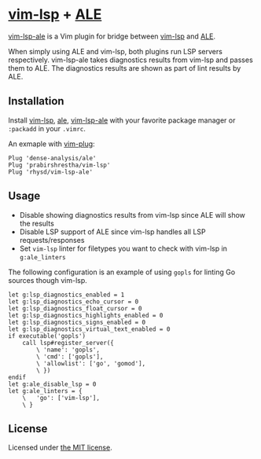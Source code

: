 [vim-lsp][] + [ALE][]
=====================

[vim-lsp-ale][] is a Vim plugin for bridge between [vim-lsp][] and [ALE][].

When simply using ALE and vim-lsp, both plugins run LSP servers respectively. vim-lsp-ale takes
diagnostics results from vim-lsp and passes them to ALE. The diagnostics results are shown as part
of lint results by ALE.

## Installation

Install [vim-lsp][], [ale][ALE], [vim-lsp-ale][] with your favorite package manager or `:packadd` in your `.vimrc`.

An exmaple with [vim-plug](https://github.com/junegunn/vim-plug):

```viml
Plug 'dense-analysis/ale'
Plug 'prabirshrestha/vim-lsp'
Plug 'rhysd/vim-lsp-ale'
```

## Usage

- Disable showing diagnostics results from vim-lsp since ALE will show the results
- Disable LSP support of ALE since vim-lsp handles all LSP requests/responses
- Set `vim-lsp` linter for filetypes you want to check with vim-lsp in `g:ale_linters`

The following configuration is an example of using `gopls` for linting Go sources though vim-lsp.

```vim
let g:lsp_diagnostics_enabled = 1
let g:lsp_diagnostics_echo_cursor = 0
let g:lsp_diagnostics_float_cursor = 0
let g:lsp_diagnostics_highlights_enabled = 0
let g:lsp_diagnostics_signs_enabled = 0
let g:lsp_diagnostics_virtual_text_enabled = 0
if executable('gopls')
    call lsp#register_server({
        \ 'name': 'gopls',
        \ 'cmd': ['gopls'],
        \ 'allowlist': ['go', 'gomod'],
        \ })
endif
let g:ale_disable_lsp = 0
let g:ale_linters = {
    \   'go': ['vim-lsp'],
    \ }
```

## License

Licensed under [the MIT license](./LICENSE).

[vim-lsp]: https://github.com/prabirshrestha/vim-lsp
[ALE]: https://github.com/dense-analysis/ale
[vim-lsp-ale]: https://github.com/rhysd/vim-lsp-ale
